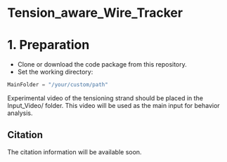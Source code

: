 # Tension_aware_Wire_Tracker

# 1. Preparation
* Clone or download the code package from this repository.
* Set the working directory:
```python
MainFolder = "/your/custom/path"
```

Experimental video of the tensioning strand should be placed in the Input_Video/ folder.
This video will be used as the main input for behavior analysis.

## Citation  
The citation information will be available soon.

